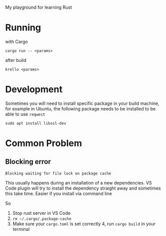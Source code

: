 My playground for learning Rust

# Running

with Cargo
```
cargo run -- <params>
```

after build

```
krello <params>
```

# Development

Sometimes you will need to install specific package in your build machine, for example in Ubuntu, the following package needs to be installed to be able to use `reqwest`

```
sudo apt install libssl-dev
```

# Common Problem

## Blocking error
```
Blocking waiting for file lock on package cache
```

This usually happens during an installation of a new dependencies. VS Code plugin will try to install the dependency straight away and sometimes this take time. Easier if you install via command line

So
1. Stop rust server in VS Code
2. `rm ~/.cargo/.package-cache`
3. Make sure your `cargo.toml` is set correctly
4, run `cargo build` in your terminal
